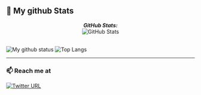 <h2>👀 My github Stats</h2>

<div>

  <p align="center">
  <b><em>GitHub Stats:</em></b> <br/>
    <img src="https://github-readme-streak-stats.herokuapp.com/?user=nicomfe" alt="GitHub Stats" /> <br/><br/>

</div>

![My github status](https://github-readme-stats.vercel.app/api?username=nicomfe&show_icons=true&include_all_commits=true)
![Top Langs](https://github-readme-stats.vercel.app/api/top-langs/?username=nicomfe&layout=compact)

---------------------------------------------------------------------------------------------------------------------

<!-- <a href="https://discord.gg/fpUtBrbKU5" target="blank"><img align="center" src="https://raw.githubusercontent.com/rahuldkjain/github-profile-readme-generator/master/src/images/icons/Social/discord.svg" alt="xDeckland#0872" height="30" width="40" /></a> -->

### 📫 Reach me at 
[![Twitter URL](https://img.shields.io/twitter/url/https/twitter.com/nicofetter.svg?style=social&label=Follow%20%40nicofetter)](https://twitter.com/nicofetter)




